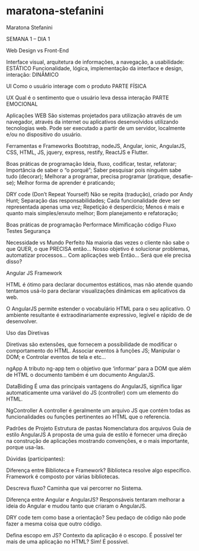 # maratona-stefanini
Maratona Stefanini

SEMANA 1 – DIA 1

Web Design vs Front-End

Interface visual, arquitetura de informações, a navegação, a usabilidade: ESTÁTICO
Funcionalidade, lógica, implementação da interface e design, interação: DINÂMICO

UI 
Como o usuário interage com o produto
PARTE FÍSICA

UX
Qual é o sentimento que o usuário leva dessa interação
PARTE EMOCIONAL

Aplicações WEB
	São sistemas projetados para utilização através de um navegador, através da internet ou aplicativos desenvolvidos utilizando tecnologias web. Pode ser executado a partir de um servidor, localmente e/ou no dispositivo do usuário.

Ferramentas e Frameworks
	Bootstrap, nodeJS, Angular, ionic, AngularJS, CSS, HTML, JS, jquery, express, restify, ReactJS e Flutter.

Boas práticas de programação
Ideia, fluxo, codificar, testar, refatorar;
Importância de saber o “o porquê”;
Saber pesquisar pois ninguém sabe tudo (decorar);
Melhorar a programar, precisa programar (pratique, desafie-se);
Melhor forma de aprender é praticando;

DRY code (Don’t Repeat Yourself)
Não se repita (tradução), criado por Andy Hunt;
Separação das responsabilidades;
Cada funcionalidade deve ser representada apenas uma vez;
Repetição é desperdício;
Menos é mais e quanto mais simples/enxuto melhor;
Bom planejamento e refatoração;

Boas práticas de programação
Performace
Mimificação código
Fluxo
Testes
Segurança

Necessidade vs Mundo Perfeito
Na maioria das vezes o cliente não sabe o que QUER, o que PRECISA então…
Nosso objetivo é solucionar problemas, automatizar processos… Com aplicações web
Então… Será que ele precisa disso?


Angular JS
Framework

HTML é ótimo para declarar documentos estáticos, mas não atende quando tentamos usá-lo para declarar visualizações dinâmicas em aplicativos da web.

O AngularJS permite estender o vocabulário HTML para o seu aplicativo. O ambiente resultante é extraodinariamente expressivo, legível e rápido de de desenvolver.

Uso das Diretivas

Diretivas são extensões, que fornecem a possibilidade de modificar o comportamento do HTML.
Associar eventos à funções JS;
Manipular o DOM; e 
Controlar eventos de tela e etc…

ngApp
A tributo ng-app tem o objetivo que ‘informar’ para a DOM que além de HTML o documento também é um documento AngularJS.

DataBiding
É uma das principais vantagens do AngularJS, significa ligar automaticamente uma variável do JS (controller) com um elemento do HTML.

NgController
A controller é geralmente um arquivo JS que contém todas as funcionalidades ou funções pertinentes ao HTML que o referencia.

Padrões de Projeto
Estrutura de pastas
Nomenclatura dos arquivos
Guia de estilo AngularJS
	A proposta de uma guia de estilo é fornecer uma direção na construção de aplicações mostrando convenções, e o mais importante, porque usa-las.

Dúvidas (participantes):

Diferença entre Biblioteca e Framework?
Biblioteca resolve algo específico.
Framework é composto por várias bibliotecas.

Descreva fluxo?
Caminha que vai percorrer no Sistema.

Diferença entre Angular e AngularJS?
Responsáveis tentaram melhorar a ideia do Angular e mudou tanto que criaram o AngularJS.

DRY code tem como base a orientação?
Seu pedaço de código não pode fazer a mesma coisa que outro código.

Defina escopo em JS?
Contexto da aplicação é o escopo.
É possível ter mais de uma aplicação no HTML?
Sim! É possível.